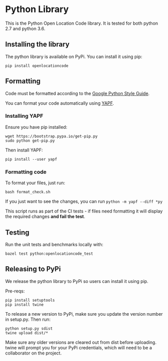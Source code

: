 # Python Library

This is the Python Open Location Code library. It is tested for both python 2.7
and python 3.6.

## Installing the library

The python library is available on PyPi. You can install it using pip:

```
pip install openlocationcode
```

## Formatting

Code must be formatted according to the
[Google Python Style Guide](http://google.github.io/styleguide/pyguide.html).

You can format your code automatically using
[YAPF](https://github.com/google/yapf/).

### Installing YAPF

Ensure you have pip installed:

```
wget https://bootstrap.pypa.io/get-pip.py
sudo python get-pip.py
```

Then install YAPF:

```
pip install --user yapf
```

### Formatting code

To format your files, just run:

```
bash format_check.sh
```

If you just want to see the changes, you can run `python -m yapf --diff *py`

This script runs as part of the CI tests - if files need formatting it
will display the required changes **and fail the test**.


## Testing

Run the unit tests and benchmarks locally with:

```
bazel test python:openlocationcode_test
```


## Releasing to PyPi

We release the python library to PyPi so users can install it using pip.

Pre-reqs:

```
pip install setuptools
pip install twine
```

To release a new version to PyPi, make sure you update the version number in setup.py. Then run:

```
python setup.py sdist
twine upload dist/*
```

Make sure any older versions are cleared out from dist before uploading. twine will prompt you for your PyPi credentials, which will need to be a collaborator on the project.
